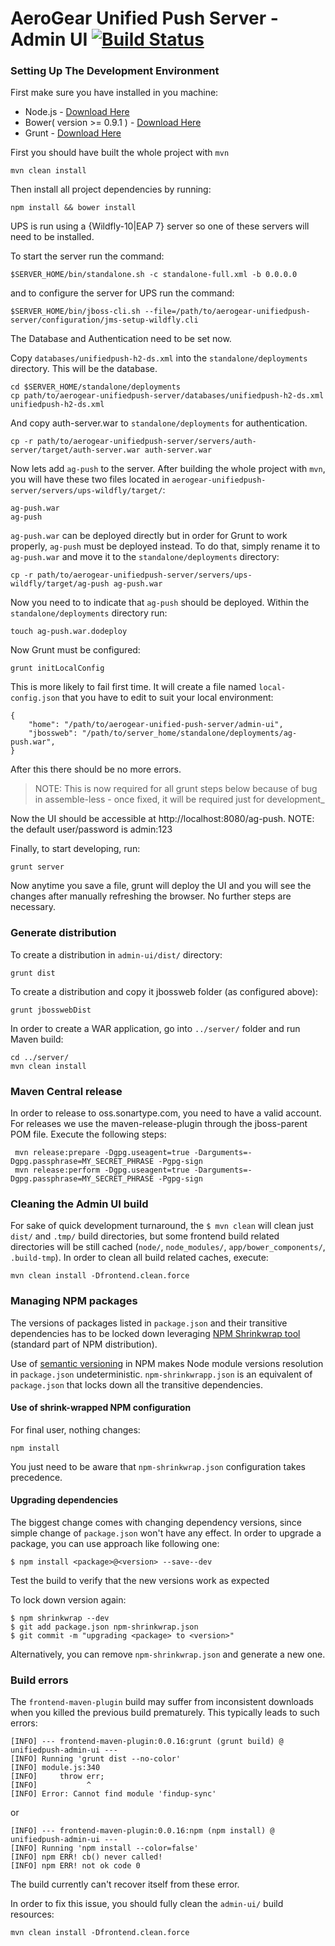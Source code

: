 # AeroGear Unified Push Server - Admin UI [![Build Status](https://travis-ci.org/aerogear/aerogear-unifiedpush-server-admin-ui.png)](https://travis-ci.org/aerogear/aerogear-unifiedpush-server-admin-ui)

### Setting Up The Development Environment

First make sure you have installed in you machine:

* Node.js - [Download Here](http://nodejs.org/)
* Bower( version >= 0.9.1 ) - [Download Here](https://bower.io/#install-bower)
* Grunt - [Download Here](https://gruntjs.com/getting-started)

First you should have built the whole project with `mvn`

```
mvn clean install
```

Then install all project dependencies by running:
    
    npm install && bower install

UPS is run using a {Wildfly-10|EAP 7} server so one of these servers will need to be installed.

To start the server run the command:

```
$SERVER_HOME/bin/standalone.sh -c standalone-full.xml -b 0.0.0.0
```

and to configure the server for UPS run the command:

```
$SERVER_HOME/bin/jboss-cli.sh --file=/path/to/aerogear-unifiedpush-server/configuration/jms-setup-wildfly.cli
```

The Database and Authentication need to be set now.

Copy `databases/unifiedpush-h2-ds.xml` into the `standalone/deployments` directory. This will be the database.
```
cd $SERVER_HOME/standalone/deployments
cp path/to/aerogear-unifiedpush-server/databases/unifiedpush-h2-ds.xml unifiedpush-h2-ds.xml
```
And copy auth-server.war to `standalone/deployments` for authentication.
```
cp -r path/to/aerogear-unifiedpush-server/servers/auth-server/target/auth-server.war auth-server.war
```

Now lets add `ag-push` to the server. After building the whole project with `mvn`, you will have these two files located in `aerogear-unifiedpush-server/servers/ups-wildfly/target/`:

```
ag-push.war
ag-push
```
`ag-push.war` can be deployed directly but in order for Grunt to work properly, `ag-push` must be deployed instead. To do that, simply rename it to `ag-push.war` and move it to the `standalone/deployments` directory:

```
cp -r path/to/aerogear-unifiedpush-server/servers/ups-wildfly/target/ag-push ag-push.war
```

Now you need to to indicate that `ag-push` should be deployed. Within the `standalone/deployments` directory run:
```
touch ag-push.war.dodeploy
```
Now Grunt must be configured:

    grunt initLocalConfig

This is more likely to fail first time. It will create a file named `local-config.json` that you have to edit to suit your local environment:

    {
        "home": "/path/to/aerogear-unified-push-server/admin-ui",
        "jbossweb": "/path/to/server_home/standalone/deployments/ag-push.war",
    }


 After this there should be no more errors.

> NOTE: This is now required for all grunt steps below because of bug in assemble-less - once fixed, it will be required just for development_

Now the UI should be accessible at http://localhost:8080/ag-push. NOTE: the default user/password is admin:123

Finally, to start developing, run:

    grunt server

Now anytime you save a file, grunt will deploy the UI and you will see the changes after manually refreshing the browser. No further steps are necessary.


### Generate distribution

To create a distribution in `admin-ui/dist/` directory:

    grunt dist
    
To create a distribution and copy it jbossweb folder (as configured above):

    grunt jbosswebDist
    
    
In order to create a WAR application, go into `../server/` folder and run Maven build:

    cd ../server/
    mvn clean install
    

### Maven Central release

In order to release to oss.sonartype.com, you need to have a valid account. For releases we use the maven-release-plugin through the jboss-parent POM file. Execute the following steps:

     mvn release:prepare -Dgpg.useagent=true -Darguments=-Dgpg.passphrase=MY_SECRET_PHRASE -Pgpg-sign
     mvn release:perform -Dgpg.useagent=true -Darguments=-Dgpg.passphrase=MY_SECRET_PHRASE -Pgpg-sign


### Cleaning the Admin UI build

For sake of quick development turnaround, the `$ mvn clean` will clean just `dist/` and `.tmp/` build directories, but some frontend build related directories will be still cached (`node/`, `node_modules/`, `app/bower_components/`, `.build-tmp`). In order to clean all build related caches, execute:

    mvn clean install -Dfrontend.clean.force


### Managing NPM packages

The versions of packages listed in `package.json` and their transitive dependencies has to be locked down leveraging [NPM Shrinkwrap tool](http://blog.nodejs.org/2012/02/27/managing-node-js-dependencies-with-shrinkwrap/) (standard part of NPM distribution).

Use of [semantic versioning](https://github.com/npm/node-semver) in NPM makes Node module versions resolution in `package.json` undeterministic. `npm-shrinkwrapp.json` is an equivalent of `package.json` that locks down all the transitive dependencies.

#### Use of shrink-wrapped NPM configuration

For final user, nothing changes:

    npm install

You just need to be aware that `npm-shrinkwrap.json` configuration takes precedence.

#### Upgrading dependencies

The biggest change comes with changing dependency versions, since simple change of `package.json` won't have any effect. In order to upgrade a package, you can use approach like following one:

    $ npm install <package>@<version> --save--dev

Test the build to verify that the new versions work as expected

To lock down version again:

    $ npm shrinkwrap --dev
    $ git add package.json npm-shrinkwrap.json
    $ git commit -m "upgrading <package> to <version>"

Alternatively, you can remove `npm-shrinkwrap.json` and generate a new one.

### Build errors

The `frontend-maven-plugin` build may suffer from inconsistent downloads when you killed the previous build prematurely. This typically leads to such errors:

    [INFO] --- frontend-maven-plugin:0.0.16:grunt (grunt build) @ unifiedpush-admin-ui ---
    [INFO] Running 'grunt dist --no-color'
    [INFO] module.js:340
    [INFO]     throw err;
    [INFO]           ^
    [INFO] Error: Cannot find module 'findup-sync'

or

    [INFO] --- frontend-maven-plugin:0.0.16:npm (npm install) @ unifiedpush-admin-ui ---
    [INFO] Running 'npm install --color=false'
    [INFO] npm ERR! cb() never called!
    [INFO] npm ERR! not ok code 0

The build currently can't recover itself from these error.

In order to fix this issue, you should fully clean the `admin-ui/` build resources:

    mvn clean install -Dfrontend.clean.force
